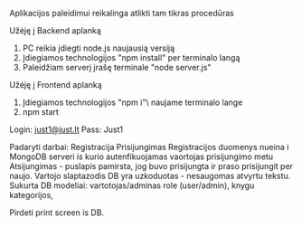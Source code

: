 Aplikacijos paleidimui reikalinga atlikti tam tikras procedūras

Užėję į Backend aplanką
1. PC reikia įdiegti node.js naujausią versiją
2. Įdiegiamos technologijos "npm install" per terminalo langą
3. Paleidžiam serverį įrašę terminale "node server.js"

Užėję į Frontend aplanką
1. Įdiegiamos technologijos "npm i"\ naujame terminalo lange
2. npm start

Login: just1@just.lt
Pass: Just1


Padaryti darbai:
Registracija
Prisijungimas
Registracijos duomenys nueina i MongoDB serveri is kurio autenfikuojamas vaortojas prisijungimo metu
Atsijungimas - puslapis pamirsta, jog buvo prisijungta ir praso prisijungit per naujo.
Vartojo slaptazodis DB yra uzkoduotas - nesaugomas atvyrtu tekstu.
Sukurta DB modeliai: vartotojas/adminas role (user/admin), knygu kategorijos, 

Pirdeti print screen is DB. 

